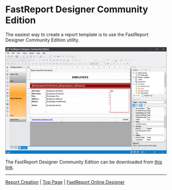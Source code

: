 # FastReport Designer Community Edition

The easiest way to create a report template is to use the FastReport Designer Community Edition utility.

![FastReport Designer Community Edition](images/FastReportDesignerCE.png)

The FastReport Designer Community Edition can be downloaded from [this link](https://github.com/FastReports/FastReport/releases/latest).

---

[Report Creation](ReportCreation.md) | [Top Page](README.md) | [FastReport Online Designer](FastReportOnlineDesigner.md)
